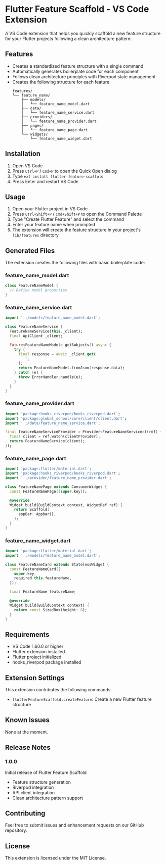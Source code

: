 # Flutter Feature Scaffold - VS Code Extension

A VS Code extension that helps you quickly scaffold a new feature structure for your Flutter projects following a clean architecture pattern.

## Features

- Creates a standardized feature structure with a single command
- Automatically generates boilerplate code for each component
- Follows clean architecture principles with Riverpod state management
- Creates the following structure for each feature:
  ```
  features/
  └── feature_name/
      ├── models/
      │   └── feature_name_model.dart
      ├── data/
      │   └── feature_name_service.dart
      ├── providers/
      │   └── feature_name_provider.dart
      ├── pages/
      │   └── feature_name_page.dart
      └── widgets/
          └── feature_name_widget.dart
  ```

## Installation

1. Open VS Code
2. Press `Ctrl+P` / `Cmd+P` to open the Quick Open dialog
3. Type `ext install flutter-feature-scaffold`
4. Press Enter and restart VS Code

## Usage

1. Open your Flutter project in VS Code
2. Press `Ctrl+Shift+P` / `Cmd+Shift+P` to open the Command Palette
3. Type "Create Flutter Feature" and select the command
4. Enter your feature name when prompted
5. The extension will create the feature structure in your project's `lib/features` directory

## Generated Files

The extension creates the following files with basic boilerplate code:

### feature_name_model.dart
```dart
class FeatureNameModel {
  // Define model properties
}
```

### feature_name_service.dart
```dart
import '../models/feature_name_model.dart';

class FeatureNameService {
  FeatureNameService(this._client);
  final ApiClient _client;

  Future<FeatureNameModel> getSubjects() async {
    try {
      final response = await _client.get(
        '',
      );
      return FeatureNameModel.fromJson(response.data);
    } catch (e) {
      throw ErrorHandler.handle(e);
    }
  }
}
```

### feature_name_provider.dart
```dart
import 'package:hooks_riverpod/hooks_riverpod.dart';
import 'package:global_school/core/client/client.dart';
import '../data/feature_name_service.dart';

final featureNameServiceProvider = Provider<FeatureNameService>((ref) {
  final client = ref.watch(clientProvider);
  return FeatureNameService(client);
});
```

### feature_name_page.dart
```dart
import 'package:flutter/material.dart';
import 'package:hooks_riverpod/hooks_riverpod.dart';
import '../provider/feature_name_provider.dart';

class FeatureNamePage extends ConsumerWidget {
  const FeatureNamePage({super.key});

  @override
  Widget build(BuildContext context, WidgetRef ref) {
    return Scaffold(
      appBar: Appbar(),
    );
  }
}
```

### feature_name_widget.dart
```dart
import 'package:flutter/material.dart';
import '../models/feature_name_model.dart';

class FeatureNameCard extends StatelessWidget {
  const FeatureNameCard({
    super.key,
    required this.featureName,
  });

  final FeatureName featureName;

  @override
  Widget build(BuildContext context) {
    return const SizedBox(height: 8);
  }
}
```

## Requirements

- VS Code 1.60.0 or higher
- Flutter extension installed
- Flutter project initialized
- hooks_riverpod package installed

## Extension Settings

This extension contributes the following commands:

* `flutterFeatureScaffold.createFeature`: Create a new Flutter feature structure

## Known Issues

None at the moment.

## Release Notes

### 1.0.0

Initial release of Flutter Feature Scaffold

- Feature structure generation
- Riverpod integration
- API client integration
- Clean architecture pattern support

## Contributing

Feel free to submit issues and enhancement requests on our GitHub repository.

## License

This extension is licensed under the MIT License.